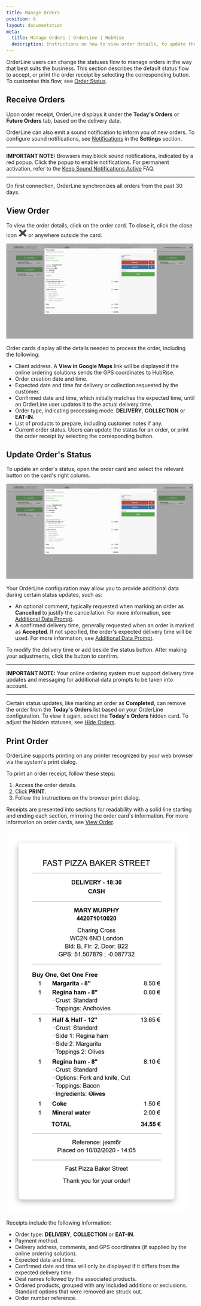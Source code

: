 ```yaml
---
title: Manage Orders
position: 6
layout: documentation
meta:
  title: Manage Orders | OrderLine | HubRise
  description: Instructions on how to view order details, to update the order status, and to print a receipt. Connect apps and synchronise your data.
---
```


OrderLine users can change the statuses flow to manage orders in the way that best suits the business. This section describes the default status flow to accept, or print the order receipt by selecting the corresponding button. To customise this flow, see [Order Status](/apps/orderline/settings/#order-status).

## Receive Orders

Upon order receipt, OrderLine displays it under the **Today's Orders** or **Future Orders** tab, based on the delivery date.

OrderLine can also emit a sound notification to inform you of new orders. To configure sound notifications, see [Notifications](/apps/orderline/settings#notifications) in the **Settings** section.

---

**IMPORTANT NOTE:** Browsers may block sound notifications, indicated by a red popup. Click the popup to enable notifications. For permanent activation, refer to the [Keep Sound Notifications Active](/apps/orderline/faqs/keep-sound-notifications-active/) FAQ.

---

On first connection, OrderLine synchronizes all orders from the past 30 days.

## View Order

To view the order details, click on the order card. To close it, click the close icon <InlineImage width="23" height="23">![OrderLine Close icon](../images/032-close.png)</InlineImage> or anywhere outside the card.

![OrderLine Order Card Details](../images/019-en-order-card-details.png)

Order cards display all the details needed to process the order, including the following:

- Client address. A **View in Google Maps** link will be displayed if the online ordering solutions sends the GPS coordinates to HubRise.
- Order creation date and time.
- Expected date and time for delivery or collection requested by the customer.
- Confirmed date and time, which initially matches the expected time, until an OrderLine user updates it to the actual delivery time.
- Order type, indicating processing mode: **DELIVERY**, **COLLECTION** or **EAT-IN**.
- List of products to prepare, including customer notes if any.
- Current order status. Users can update the status for an order, or print the order receipt by selecting the corresponding button.

## Update Order's Status

To update an order's status, open the order card and select the relevant button on the card's right column.

![OrderLine Order Card Details](../images/019-en-order-card-details.png)

Your OrderLine configuration may allow you to provide additional data during certain status updates, such as:

- An optional comment, typically requested when marking an order as **Cancelled** to justify the cancellation. For more information, see [Additional Data Prompt](/apps/orderline/settings/#additional-data-prompt).
- A confirmed delivery time, generally requested when an order is marked as **Accepted**. If not specified, the order's expected delivery time will be used. For more information, see [Additional Data Prompt](/apps/orderline/settings/#additional-data-prompt).

To modify the delivery time or add beside the status button. After making your adjustments, click the button to confirm.

---

**IMPORTANT NOTE:** Your online ordering system must support delivery time updates and messaging for additional data prompts to be taken into account.

---

Certain status updates, like marking an order as **Completed**, can remove the order from the **Today's Orders** list based on your OrderLine configuration. To view it again, select the **Today's Orders** hidden card. To adjust the hidden statuses, see [Hide Orders](/apps/orderline/settings/#hide-orders).

## Print Order

OrderLine supports printing on any printer recognized by your web browser via the system's print dialog.

To print an order receipt, follow these steps:

1. Access the order details.
1. Click **PRINT**.
1. Follow the instructions on the browser print dialog.

Receipts are presented into sections for readability with a solid line starting and ending each section, mirroring the order card's information. For more information on order cards, see [View Order](#view-order).

![OrderLine Order Receipt Example](../images/030-en-2x-receipt-example.jpg)

Receipts include the following information:

- Order type: **DELIVERY**, **COLLECTION** or **EAT-IN**.
- Payment method.
- Delivery address, comments, and GPS coordinates (if supplied by the online ordering solution).
- Expected date and time.
- Confirmed date and time will only be displayed if it differs from the expected delivery time.
- Deal names followed by the associated products.
- Ordered products, grouped with any included additions or exclusions. Standard options that were removed are struck out.
- Order number reference.
